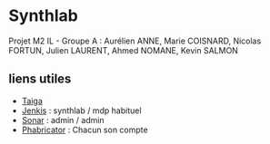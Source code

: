 # Synthlab
Projet M2 IL - Groupe A : Aurélien ANNE, Marie COISNARD, Nicolas FORTUN, Julien LAURENT, Ahmed  NOMANE, Kevin SALMON

## liens utiles
* [Taiga](https://tree.taiga.io/project/aurelienanne-synthlab-groupe-a/)
* [Jenkis](http://synthlab.istic.univ-rennes1.fr:8080/) : synthlab / mdp habituel
* [Sonar](http://synthlab.istic.univ-rennes1.fr:9000/) : admin / admin
* [Phabricator](http://synthlab.istic.univ-rennes1.fr/) : Chacun son compte
